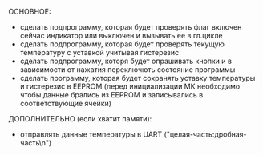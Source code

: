 
ОСНОВНОЕ:

- сделать подпрограмму, которая будет проверять флаг включен сейчас индикатор или выключен и вызывать ее в гл.цикле
- сделать подпрограмму, которая будет проверять текущую температуру с уставкой учитывая гистерезис
- сделать подпрограмму, которя будет опрашивать кнопки и в зависимости от нажатия переключють состояние программы
- сделать программу, которая будет сохранять уставку температуры и гистерезис в EEPROM (перед инициализации МК 
  необходимо чтобы данные брались из EEPROM и записывались в соответствующие ячейки)

ДОПОЛНИТЕЛЬНО (если хватит памяти):

- отправлять данные температуры в UART ("целая-часть:дробная-часть\n")